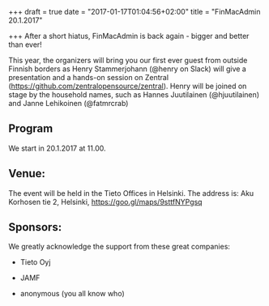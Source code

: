 +++
draft = true
date = "2017-01-17T01:04:56+02:00"
title = "FinMacAdmin 20.1.2017"

+++
After a short hiatus, FinMacAdmin is back again - bigger and better than ever!

This year, the organizers will bring you our first ever guest from outside Finnish borders as Henry Stammerjohann (@henry on Slack) will give a presentation and a hands-on session on Zentral (https://github.com/zentralopensource/zentral). Henry will be joined on stage by the household names, such as Hannes Juutilainen (@hjuutilainen) and Janne Lehikoinen (@fatmrcrab)

## Program
We start in 20.1.2017 at 11.00.


## Venue:

The event will be held in the Tieto Offices in Helsinki. The address is: Aku Korhosen tie 2, Helsinki, https://goo.gl/maps/9sttfNYPgsq

## Sponsors:

We greatly acknowledge the support from these great companies:
- Tieto Oyj

- JAMF

- anonymous (you all know who)
